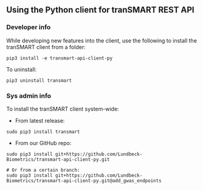 ## Using the Python client for tranSMART REST API

### Developer info

While developing new features into the client, use the following to install the tranSMART client from a folder: 

```
pip3 install -e transmart-api-client-py
```

To uninstall:

```
pip3 uninstall transmart
```

### Sys admin info

To install the tranSMART client system-wide:

* From latest release: 
```
sudo pip3 install transmart
```
* From our GitHub repo: 
```
sudo pip3 install git+https://github.com/Lundbeck-Biometrics/transmart-api-client-py.git

# Or from a certain branch:
sudo pip3 install git+https://github.com/Lundbeck-Biometrics/transmart-api-client-py.git@add_gwas_endpoints
```
